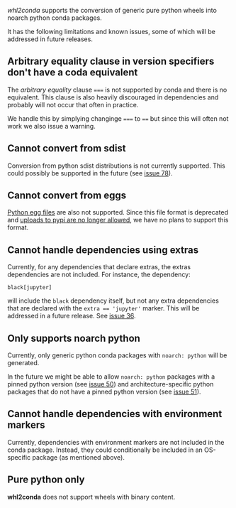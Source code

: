*whl2conda* supports the conversion of generic pure python wheels
into noarch python conda packages.

It has the following limitations and known issues, some of which 
will be addressed in future releases.

## Arbitrary equality clause in version specifiers don't have a coda equivalent

The *arbitrary equality* clause `===` is not supported by conda
and there is no equivalent. This clause is also heavily discouraged 
in dependencies and probably will not occur that often in practice.

We handle this by simplying changinge `===` to `==` but
since this will often not work we also issue a warning.

## Cannot convert from sdist

Conversion from python sdist distributions is not currently supported. 
This could possibly be supported in the future (see [issue 78](https://github.com/zuzukin/whl2conda/issues/78)).

## Cannot convert from eggs

[Python egg files](https://packaging.python.org/en/latest/discussions/wheel-vs-egg/) 
are also not supported. Since this file format is deprecated and 
[uploads to pypi are no longer allowed](https://blog.pypi.org/posts/2023-06-26-deprecate-egg-uploads/),
we have no plans to support this format.

## Cannot handle dependencies using extras

Currently, for any dependencies that declare extras, the extras dependencies
are not included. For instance, the dependency:

```
black[jupyter]
```

will include the `black` dependency itself, but not any extra dependencies
that are declared with the `extra == 'jupyter'` marker. This will be addressed
in a future release. See [issue 36](https://github.com/zuzukin/whl2conda/issues/36).

## Only supports noarch python

Currently, only generic python conda packages with `noarch: python` will be generated.

In the future we might be able to allow `noarch: python` packages with a pinned python
version (see [issue 50](https://github.com/zuzukin/whl2conda/issues/50)) and
architecture-specific python packages that do not have a pinned python version
(see [issue 51](https://github.com/zuzukin/whl2conda/issues/51)).

## Cannot handle dependencies with environment markers

Currently, dependencies with environment markers are not included in the conda
package. Instead, they could conditionally be included in an OS-specific package
(as mentioned above).

## Pure python only

**whl2conda** does not support wheels with binary content. 


